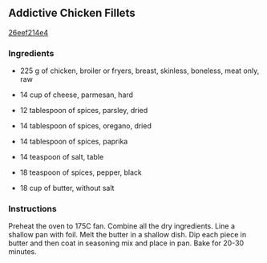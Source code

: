 ## Addictive Chicken Fillets

[26eef214e4](http://www.food.com/recipe/addictive-chicken-fillets-519619)

### Ingredients

 - 225 g of chicken, broiler or fryers, breast, skinless, boneless, meat only, raw

 - 14 cup of cheese, parmesan, hard

 - 12 tablespoon of spices, parsley, dried

 - 14 tablespoon of spices, oregano, dried

 - 14 tablespoon of spices, paprika

 - 14 teaspoon of salt, table

 - 18 teaspoon of spices, pepper, black

 - 18 cup of butter, without salt

### Instructions

Preheat the oven to 175C fan. Combine all the dry ingredients. Line a shallow pan with foil. Melt the butter in a shallow dish. Dip each piece in butter and then coat in seasoning mix and place in pan. Bake for 20-30 minutes.